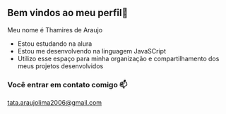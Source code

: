 ## Bem vindos ao meu perfil💙

Meu nome é Thamires de Araujo

-  Estou estudando na alura
-  Estou me desenvolvendo na linguagem JavaSCript
-  Utilizo esse espaço para minha organização e compartilhamento dos meus projetos desenvolvidos

  ### Você entrar em contato comigo 📫

  tata.araujolima2006@gmail.com
  
